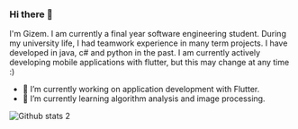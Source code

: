 ### Hi there 👋
I'm Gizem. I am currently a final year software engineering student. During my university life, I had teamwork experience in many term projects. I have developed in java, c# and python in the past. I am currently actively developing mobile applications with flutter, but this may change at any time :)
<!-- **GizemAydnn/gizemaydnn** is a ✨ _special_ ✨ repository because its `README.md` (this file) appears on your GitHub profile.

Here are some ideas to get you started:
-->

- 🔭 I’m currently working on application development with Flutter.
- 🌱 I’m currently learning algorithm analysis and image processing.

![Github stats 2](https://github-readme-stats.vercel.app/api?username=gizemaydnn&show_icons=true&theme=radical)
